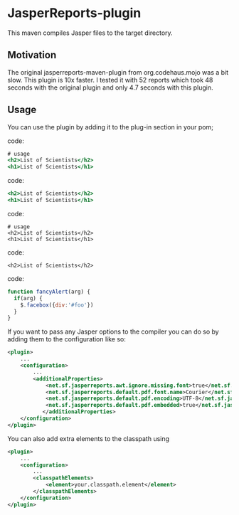 # JasperReports-plugin

This maven compiles Jasper files to the target directory.

## Motivation

The original jasperreports-maven-plugin from org.codehaus.mojo was a bit slow. This plugin is 10x faster. I tested it with 52 reports which took 48 seconds with the original plugin and only 4.7 seconds with this plugin.

## Usage

You can use the plugin by adding it to the plug-in section in your pom;

code:

```app/templates/scientists.hbs
# usage
<h2>List of Scientists</h2>
<h1>List of Scientists</h1>
```

code:

```app/templates/scientists.hbs
<h2>List of Scientists</h2>
<h1>List of Scientists</h1>
```

code:

    # usage
    <h2>List of Scientists</h2>
    <h1>List of Scientists</h1>
    

code:

    <h2>List of Scientists</h2>
    

code:
```     javascript
function fancyAlert(arg) {
  if(arg) {
    $.facebox({div:'#foo'})
  }
}
```

If you want to pass any Jasper options to the compiler you can do so by adding them to the configuration like so:

```xml
<plugin>
    ...
    <configuration>
        ...
        <additionalProperties>
            <net.sf.jasperreports.awt.ignore.missing.font>true</net.sf.jasperreports.awt.ignore.missing.font>
            <net.sf.jasperreports.default.pdf.font.name>Courier</net.sf.jasperreports.default.pdf.font.name>
            <net.sf.jasperreports.default.pdf.encoding>UTF-8</net.sf.jasperreports.default.pdf.encoding>
            <net.sf.jasperreports.default.pdf.embedded>true</net.sf.jasperreports.default.pdf.embedded>
           </additionalProperties>
    </configuration>
</plugin>
```

You can also add extra elements to the classpath using

```xml
<plugin>
    ...
    <configuration>
        ...
        <classpathElements>
            <element>your.classpath.element</element>
        </classpathElements>
    </configuration>
</plugin>
```
